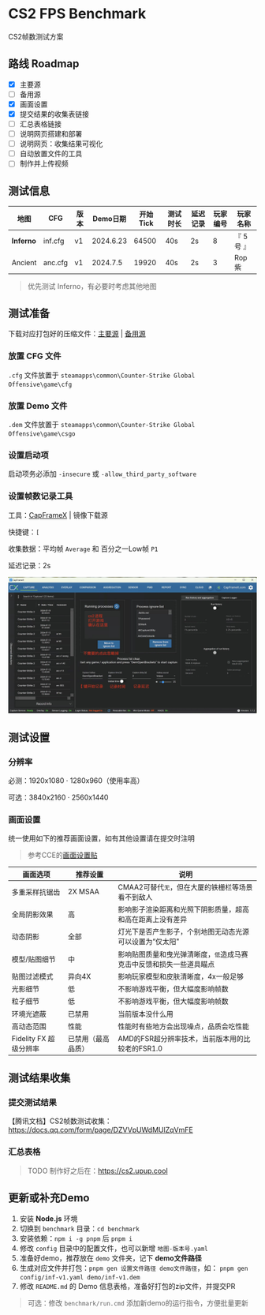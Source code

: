 # CS2 FPS Benchmark

CS2帧数测试方案

## 路线 Roadmap

- [X] 主要源
- [ ] 备用源
- [x] 画面设置
- [x] 提交结果的收集表链接
- [ ] 汇总表格链接
- [ ] 说明网页搭建和部署
- [ ] 说明网页：收集结果可视化
- [ ] 自动放置文件的工具
- [ ] 制作并上传视频

## 测试信息

| 地图    | CFG | 版本 | Demo日期  | 开始Tick | 测试时长 | 延迟记录 | 玩家编号 | 玩家名称  |
| ------- | ------- | ---- | --------- | -------- | -------- | ------------ | ------------ | --------- |
| **Inferno** | inf.cfg | v1   | 2024.6.23 | 64500    | 40s      | 2s           | 8            | 『 5号 』 |
| Ancient | anc.cfg | v1   | 2024.7.5  | 19920    | 40s      | 2s           | 3            | Rop紫     |

> 优先测试 Inferno，有必要时考虑其他地图

## 测试准备

下载对应打包好的压缩文件：[主要源](https://share.hlae.site/%E4%B8%BB%E8%A6%81%E6%BA%90/CS2%E5%B8%A7%E6%95%B0%E6%B5%8B%E8%AF%95) | [备用源](https://share.hlae.site/%E5%A4%87%E7%94%A8%E6%BA%90/CS2%E5%B8%A7%E6%95%B0%E6%B5%8B%E8%AF%95)

### 放置 CFG 文件

`.cfg` 文件放置于 `steamapps\common\Counter-Strike Global Offensive\game\cfg`

### 放置 Demo 文件

`.dem` 文件放置于 `steamapps\common\Counter-Strike Global Offensive\game\csgo`

### 设置启动项

启动项务必添加 `-insecure` 或 `-allow_third_party_software`

### 设置帧数记录工具

工具：[CapFrameX](https://www.capframex.com/) | 镜像下载源

快捷键：`[`

收集数据：平均帧 `Average` 和 百分之一Low帧 `P1`

延迟记录：2s

![CapFrameX设置说明](assets/CapFrameX设置说明.jpeg)

## 测试设置

### 分辨率

必测：1920x1080 · 1280x960（使用率高）

可选：3840x2160 · 2560x1440

### 画面设置

统一使用如下的推荐画面设置，如有其他设置请在提交时注明

> 参考CCE的[画面设置贴](https://api.xiaoheihe.cn/v3/bbs/app/api/web/share?link_id=126988221)

| 画面选项               | 推荐设置           | 说明              |
| ---------------------- | ------------------ | ----------------- |
| 多重采样抗锯齿         | 2X MSAA            | CMAA2可替代`无`，但在大厦的铁栅栏等场景看不到敌人 |
| 全局阴影效果           | 高                 | 影响影子渲染距离和光照下阴影质量，超高和高在距离上没有差异 |
| 动态阴影               | 全部               | 灯光下是否产生影子，个别地图无动态光源可以设置为“仅太阳" |
| 模型/贴图细节          | 中                 | 影响贴图质量和曳光弹清晰度，`低`造成马赛克击中反馈和损失一些道具瞄点 |
| 贴图过滤模式           | 异向4X             | 影响玩家模型和皮肤清晰度，4x一般足够 |
| 光影细节               | 低                 | 不影响游戏平衡，但大幅度影响帧数 |
| 粒子细节               | 低                 | 不影响游戏平衡，但大幅度影响帧数 |
| 环境光遮蔽             | 已禁用             | 当前版本没什么用 |
| 高动态范围             | 性能               | 性能时有些地方会出现噪点，品质会吃性能 |
| Fidelity FX 超级分辨率 | 已禁用（最高品质） | AMD的FSR超分辨率技术，当前版本用的比较老的FSR1.0 |

## 测试结果收集

### 提交测试结果

【腾讯文档】CS2帧数测试收集：https://docs.qq.com/form/page/DZVVpUWdMUlZqVmFE

### 汇总表格

> TODO 制作好之后在：https://cs2.upup.cool

## 更新或补充Demo

1. 安装 **Node.js** 环境
2. 切换到 `benchmark` 目录：`cd benchmark`
3. 安装依赖：`npm i -g pnpm` 后 `pnpm i`
4. 修改 `config` 目录中的配置文件，也可以新增 `地图-版本号.yaml`
5. 准备好demo，推荐放在 `demo` 文件夹，记下 **demo文件路径**
6. 生成对应文件并打包：`pnpm gen 设置文件路径 demo文件路径`，如：
   `pnpm gen config/inf-v1.yaml demo/inf-v1.dem`
7. 修改 `README.md` 的 Demo 信息表格，准备好打包的zip文件，并提交PR

> 可选：修改 `benchmark/run.cmd` 添加新demo的运行指令，方便批量更新
